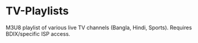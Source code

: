 # TV-Playlists
M3U8 playlist of various live TV channels (Bangla, Hindi, Sports). Requires BDIX/specific ISP access.
